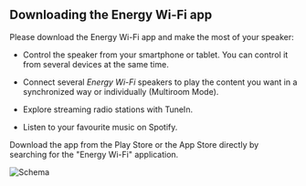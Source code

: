 ## Downloading the Energy Wi-Fi app

Please download the Energy Wi-Fi app and make the most of your speaker:

- Control the speaker from your smartphone or tablet. You can control it from several devices at the same time.

- Connect several *Energy Wi-Fi* speakers to play the content you want in a synchronized way or individually (Multiroom Mode).

- Explore streaming radio stations with TuneIn.

- Listen to your favourite music on Spotify.

Download the app from the Play Store or the App Store directly by searching for the "Energy Wi-Fi" application. 

![Schema](http://static.energysistem.com/images/manuals/42677/56e8291819a19.jpg)

